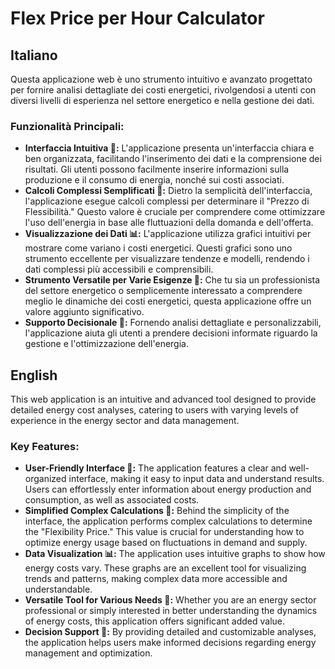 # Flex Price per Hour Calculator

## Italiano

Questa applicazione web è uno strumento intuitivo e avanzato progettato per fornire analisi dettagliate dei costi energetici, rivolgendosi a utenti con diversi livelli di esperienza nel settore energetico e nella gestione dei dati.

### Funzionalità Principali:
- **Interfaccia Intuitiva 👥:** L'applicazione presenta un'interfaccia chiara e ben organizzata, facilitando l'inserimento dei dati e la comprensione dei risultati. Gli utenti possono facilmente inserire informazioni sulla produzione e il consumo di energia, nonché sui costi associati.
- **Calcoli Complessi Semplificati 🧮:** Dietro la semplicità dell'interfaccia, l'applicazione esegue calcoli complessi per determinare il "Prezzo di Flessibilità." Questo valore è cruciale per comprendere come ottimizzare l'uso dell'energia in base alle fluttuazioni della domanda e dell'offerta.
- **Visualizzazione dei Dati 📊:** L'applicazione utilizza grafici intuitivi per mostrare come variano i costi energetici. Questi grafici sono uno strumento eccellente per visualizzare tendenze e modelli, rendendo i dati complessi più accessibili e comprensibili.
- **Strumento Versatile per Varie Esigenze 🔧:** Che tu sia un professionista del settore energetico o semplicemente interessato a comprendere meglio le dinamiche dei costi energetici, questa applicazione offre un valore aggiunto significativo.
- **Supporto Decisionale 🤔:** Fornendo analisi dettagliate e personalizzabili, l'applicazione aiuta gli utenti a prendere decisioni informate riguardo la gestione e l'ottimizzazione dell'energia.

## English

This web application is an intuitive and advanced tool designed to provide detailed energy cost analyses, catering to users with varying levels of experience in the energy sector and data management.

### Key Features:
- **User-Friendly Interface 👥:** The application features a clear and well-organized interface, making it easy to input data and understand results. Users can effortlessly enter information about energy production and consumption, as well as associated costs.
- **Simplified Complex Calculations 🧮:** Behind the simplicity of the interface, the application performs complex calculations to determine the "Flexibility Price." This value is crucial for understanding how to optimize energy usage based on fluctuations in demand and supply.
- **Data Visualization 📊:** The application uses intuitive graphs to show how energy costs vary. These graphs are an excellent tool for visualizing trends and patterns, making complex data more accessible and understandable.
- **Versatile Tool for Various Needs 🔧:** Whether you are an energy sector professional or simply interested in better understanding the dynamics of energy costs, this application offers significant added value.
- **Decision Support 🤔:** By providing detailed and customizable analyses, the application helps users make informed decisions regarding energy management and optimization.

